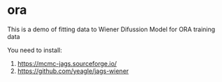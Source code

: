 # ora

This is a demo of fitting data to Wiener Difussion Model for ORA training data

You need to install:

1. https://mcmc-jags.sourceforge.io/
2. https://github.com/yeagle/jags-wiener
